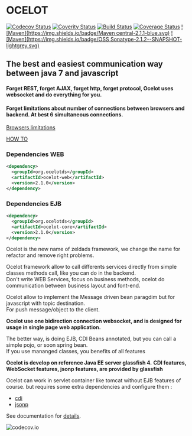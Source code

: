 # OCELOT
[![Codecov Status](https://codecov.io/github/hhdevelopment/ocelot/coverage.svg?branch=master)](https://codecov.io/github/hhdevelopment)
[![Coverity Status](https://scan.coverity.com/projects/5757/badge.svg)](https://scan.coverity.com/projects/5757)
[![Build Status](https://travis-ci.org/hhdevelopment/ocelot.svg?branch=master)](https://travis-ci.org/hhdevelopment/ocelot)
[![Coverage Status](https://coveralls.io/repos/hhdevelopment/ocelot/badge.svg?branch=master&service=github)](https://coveralls.io/github/hhdevelopment/ocelot?branch=master)
[![Maven](https://img.shields.io/badge/Maven central-2.1.1-blue.svg)](http://search.maven.org/#search|ga|1|ocelot)
[![Maven](https://img.shields.io/badge/OSS Sonatype-2.1.2--SNAPSHOT-lightgrey.svg)](https://oss.sonatype.org/#nexus-search;gav~org.ocelotds~ocelot~~~)

## The best and easiest communication way between java 7 and javascript
#### Forget REST, forget AJAX, forget http, forget protocol, Ocelot uses websocket and do everything for you.

#### Forget limitations about number of connections between browsers and backend. At best 6 simultaneous connections.

[Browsers limitations](http://webdebug.net/2013/12/browser-connection-limit)

[HOW TO](https://github.com/hhdevelopment/ocelot/wiki/howto)

### Dependencies WEB
```xml
<dependency>
  <groupId>org.ocelotds</groupId>
  <artifactId>ocelot-web</artifactId>
  <version>2.1.0</version>
</dependency>
```

### Dependencies EJB
```xml
<dependency>
  <groupId>org.ocelotds</groupId>
  <artifactId>ocelot-core</artifactId>
  <version>2.1.0</version>
</dependency>
```

Ocelot is the new name of zeldads framework, we change the name for refactor and remove right problems.

Ocelot framework allow to call differents services directly from simple classes methods call, like you can do in the backend.   
Don't write WEB Services, focus on business methods, ocelot do communication between business layout and font-end.

Ocelot allow to implement the Message driven bean paragdim but for javascript with topic destination.   
For push message/object to the client.

**Ocelot use one bidirection connection websocket, and is designed for usage in  single page web application.**

The better way, is doing EJB, CDI Beans annotated, but you can call a simple pojo, or soon spring bean.   
If you use mananged classes, you benefits of all features

**Ocelot is develop on reference Java EE server glassfish 4.**
**CDI features, WebSocket features, jsonp features, are provided by glassfish**  

Ocelot can work in servlet container like tomcat without EJB features of course. but requires some extra dependencies and configure them :
 - [cdi](http://docs.jboss.org/weld/reference/1.0.0/en-US/html/environments.html)
 - [jsonp](https://jsonp.java.net/) 

See documentation for [details](http://ocelotds.org).

![codecov.io](http://codecov.io/github/hhdevelopment/ocelot/branch.svg?branch=master)
